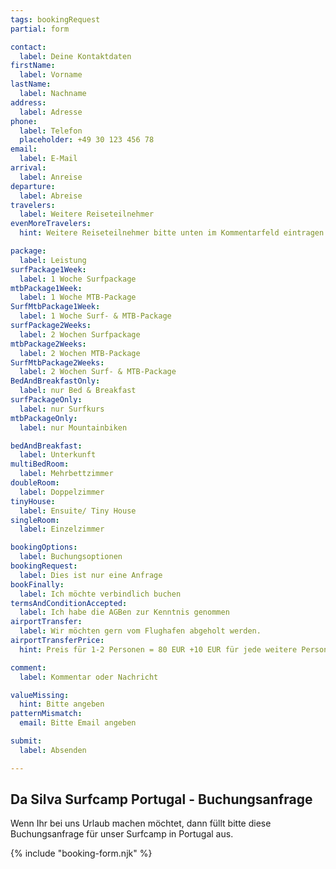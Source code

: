 ```yaml
---
tags: bookingRequest
partial: form

contact:
  label: Deine Kontaktdaten
firstName:
  label: Vorname
lastName:
  label: Nachname
address:
  label: Adresse
phone:
  label: Telefon
  placeholder: +49 30 123 456 78
email:
  label: E-Mail
arrival:
  label: Anreise
departure:
  label: Abreise
travelers:
  label: Weitere Reiseteilnehmer 
evenMoreTravelers:
  hint: Weitere Reiseteilnehmer bitte unten im Kommentarfeld eintragen. Bitte auch angeben wieviele Kinder (bis 12 Jahre) und Babys (bis 2 Jahre) dabei sind.

package:
  label: Leistung
surfPackage1Week:
  label: 1 Woche Surfpackage
mtbPackage1Week:
  label: 1 Woche MTB-Package
SurfMtbPackage1Week:
  label: 1 Woche Surf- & MTB-Package
surfPackage2Weeks:
  label: 2 Wochen Surfpackage
mtbPackage2Weeks:
  label: 2 Wochen MTB-Package
SurfMtbPackage2Weeks:
  label: 2 Wochen Surf- & MTB-Package
BedAndBreakfastOnly:
  label: nur Bed & Breakfast
surfPackageOnly:
  label: nur Surfkurs
mtbPackageOnly:
  label: nur Mountainbiken

bedAndBreakfast:
  label: Unterkunft
multiBedRoom:
  label: Mehrbettzimmer
doubleRoom:
  label: Doppelzimmer
tinyHouse:
  label: Ensuite/ Tiny House
singleRoom:
  label: Einzelzimmer

bookingOptions:
  label: Buchungsoptionen
bookingRequest:
  label: Dies ist nur eine Anfrage
bookFinally:
  label: Ich möchte verbindlich buchen
termsAndConditionAccepted:
  label: Ich habe die AGBen zur Kenntnis genommen
airportTransfer:
  label: Wir möchten gern vom Flughafen abgeholt werden.
airportTransferPrice:
  hint: Preis für 1-2 Personen = 80 EUR +10 EUR für jede weitere Person +20 EUR Nachtzuschlag von 00:00 bis 06:00 Uhr.

comment:
  label: Kommentar oder Nachricht

valueMissing:
  hint: Bitte angeben
patternMismatch:
  email: Bitte Email angeben

submit:
  label: Absenden

---
```


## Da Silva Surfcamp Portugal - Buchungsanfrage

Wenn Ihr bei uns Urlaub machen möchtet, dann füllt bitte diese Buchungsanfrage für unser Surfcamp in Portugal aus.

{% include "booking-form.njk" %}
